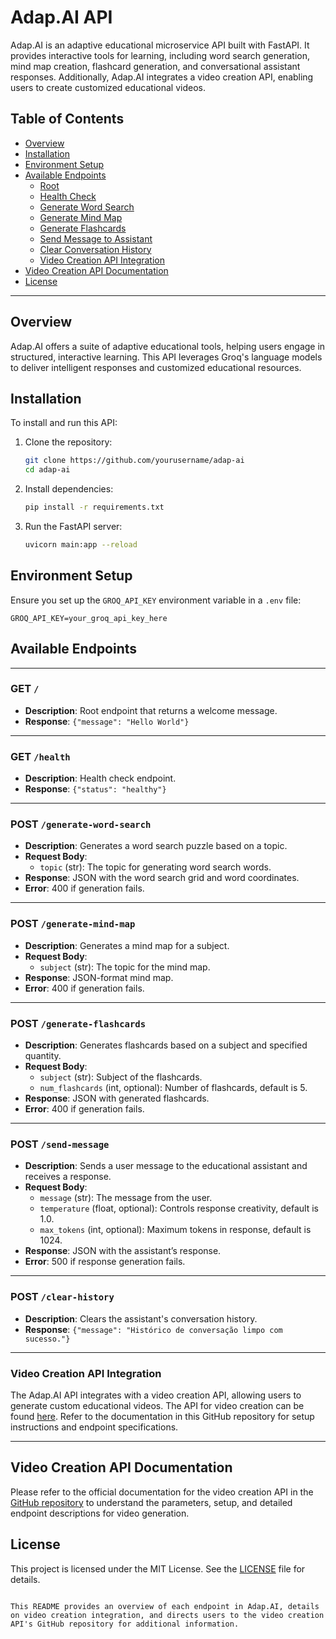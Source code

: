 # Adap.AI API

Adap.AI is an adaptive educational microservice API built with FastAPI. It provides interactive tools for learning, including word search generation, mind map creation, flashcard generation, and conversational assistant responses. Additionally, Adap.AI integrates a video creation API, enabling users to create customized educational videos.

## Table of Contents

- [Overview](#overview)
- [Installation](#installation)
- [Environment Setup](#environment-setup)
- [Available Endpoints](#available-endpoints)
  - [Root](#get-)
  - [Health Check](#get-health)
  - [Generate Word Search](#post-generate-word-search)
  - [Generate Mind Map](#post-generate-mind-map)
  - [Generate Flashcards](#post-generate-flashcards)
  - [Send Message to Assistant](#post-send-message)
  - [Clear Conversation History](#post-clear-history)
  - [Video Creation API Integration](#video-creation-api-integration)
- [Video Creation API Documentation](#video-creation-api-documentation)
- [License](#license)

---

## Overview

Adap.AI offers a suite of adaptive educational tools, helping users engage in structured, interactive learning. This API leverages Groq's language models to deliver intelligent responses and customized educational resources.

## Installation

To install and run this API:

1. Clone the repository:

   ```bash
   git clone https://github.com/yourusername/adap-ai
   cd adap-ai
   ```

2. Install dependencies:

   ```bash
   pip install -r requirements.txt
   ```

3. Run the FastAPI server:

   ```bash
   uvicorn main:app --reload
   ```

## Environment Setup

Ensure you set up the `GROQ_API_KEY` environment variable in a `.env` file:

```plaintext
GROQ_API_KEY=your_groq_api_key_here
```

## Available Endpoints

---

### **GET `/`**

- **Description**: Root endpoint that returns a welcome message.
- **Response**: `{"message": "Hello World"}`

---

### **GET `/health`**

- **Description**: Health check endpoint.
- **Response**: `{"status": "healthy"}`

---

### **POST `/generate-word-search`**

- **Description**: Generates a word search puzzle based on a topic.
- **Request Body**:
  - `topic` (str): The topic for generating word search words.
- **Response**: JSON with the word search grid and word coordinates.
- **Error**: 400 if generation fails.

---

### **POST `/generate-mind-map`**

- **Description**: Generates a mind map for a subject.
- **Request Body**:
  - `subject` (str): The topic for the mind map.
- **Response**: JSON-format mind map.
- **Error**: 400 if generation fails.

---

### **POST `/generate-flashcards`**

- **Description**: Generates flashcards based on a subject and specified quantity.
- **Request Body**:
  - `subject` (str): Subject of the flashcards.
  - `num_flashcards` (int, optional): Number of flashcards, default is 5.
- **Response**: JSON with generated flashcards.
- **Error**: 400 if generation fails.

---

### **POST `/send-message`**

- **Description**: Sends a user message to the educational assistant and receives a response.
- **Request Body**:
  - `message` (str): The message from the user.
  - `temperature` (float, optional): Controls response creativity, default is 1.0.
  - `max_tokens` (int, optional): Maximum tokens in response, default is 1024.
- **Response**: JSON with the assistant’s response.
- **Error**: 500 if response generation fails.

---

### **POST `/clear-history`**

- **Description**: Clears the assistant's conversation history.
- **Response**: `{"message": "Histórico de conversação limpo com sucesso."}`

---

### **Video Creation API Integration**

The Adap.AI API integrates with a video creation API, allowing users to generate custom educational videos. The API for video creation can be found [here](https://github.com/well2632/hackmetabacknode). Refer to the documentation in this GitHub repository for setup instructions and endpoint specifications.

---

## Video Creation API Documentation

Please refer to the official documentation for the video creation API in the [GitHub repository](https://github.com/well2632/hackmetabacknode) to understand the parameters, setup, and detailed endpoint descriptions for video generation.

## License

This project is licensed under the MIT License. See the [LICENSE](LICENSE) file for details.
```

This README provides an overview of each endpoint in Adap.AI, details on video creation integration, and directs users to the video creation API's GitHub repository for additional information.
